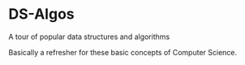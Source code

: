 # DS-Algos
A tour of popular data structures and algorithms

Basically a refresher for these basic concepts of Computer Science.
